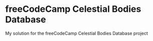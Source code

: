 # freeCodeCamp Celestial Bodies Database

My solution for the freeCodeCamp Celestial Bodies Database project
